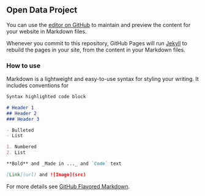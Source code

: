 ## Open Data Project

You can use the [editor on GitHub](https://github.com/Toughee/opendataproject1/edit/master/README.md) to maintain and preview the content for your website in Markdown files.

Whenever you commit to this repository, GitHub Pages will run [Jekyll](https://jekyllrb.com/) to rebuild the pages in your site, from the content in your Markdown files.

### How to use

Markdown is a lightweight and easy-to-use syntax for styling your writing. It includes conventions for

```markdown
Syntax highlighted code block

# Header 1
## Header 2
### Header 3

- Bulleted
- List

1. Numbered
2. List

**Bold** and _Made in ..._ and `Code` text

[Link](url) and ![Image](src)
```

For more details see [GitHub Flavored Markdown](https://guides.github.com/features/mastering-markdown/).